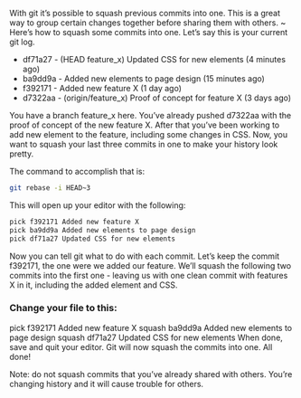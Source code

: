 With git it’s possible to squash previous commits into one. This is a great way to group certain changes together before sharing them with others. ~ Here’s how to squash some commits into one. Let’s say this is your current git log.

* df71a27 - (HEAD feature_x) Updated CSS for new elements (4 minutes ago)
* ba9dd9a - Added new elements to page design (15 minutes ago)
* f392171 - Added new feature X (1 day ago)
* d7322aa - (origin/feature_x) Proof of concept for feature X (3 days ago)

You have a branch feature_x here. You’ve already pushed d7322aa with the proof of concept of the new feature X. After that you’ve been working to add new element to the feature, including some changes in CSS. Now, you want to squash your last three commits in one to make your history look pretty.

The command to accomplish that is:
```bash
git rebase -i HEAD~3
```

This will open up your editor with the following:

```bash
pick f392171 Added new feature X
pick ba9dd9a Added new elements to page design
pick df71a27 Updated CSS for new elements
```

Now you can tell git what to do with each commit. Let’s keep the commit f392171, the one were we added our feature. We’ll squash the following two commits into the first one - leaving us with one clean commit with features X in it, including the added element and CSS.

### Change your file to this:

pick f392171 Added new feature X
squash ba9dd9a Added new elements to page design
squash df71a27 Updated CSS for new elements
When done, save and quit your editor. Git will now squash the commits into one. All done!

Note: do not squash commits that you’ve already shared with others. You’re changing history and it will cause trouble for others.

